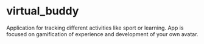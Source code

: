 # virtual_buddy
Application for tracking different activities like sport or learning. App is focused on gamification of experience and development of your own avatar.
